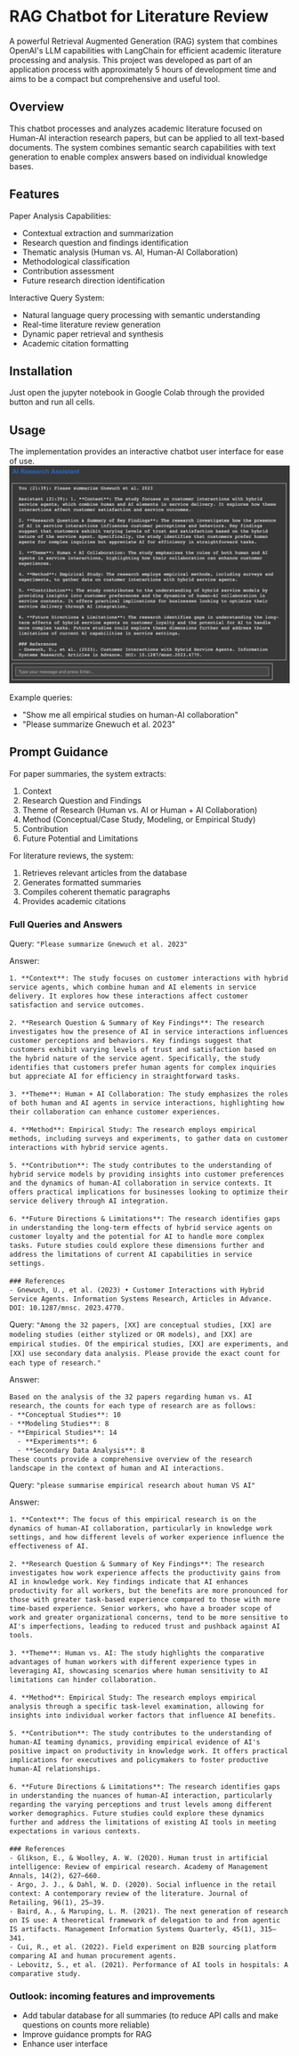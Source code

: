 # RAG Chatbot for Literature Review
A powerful Retrieval Augmented Generation (RAG) system that combines OpenAI's LLM capabilities with LangChain for efficient academic literature processing and analysis. This project was developed as part of an application process with approximately 5 hours of development time and aims to be a compact but comprehensive and useful tool.

## Overview
This chatbot processes and analyzes academic literature focused on Human-AI interaction research papers, but can be applied to all text-based documents. The system combines semantic search capabilities with text generation to enable complex answers based on individual knowledge bases.

## Features

Paper Analysis Capabilities:
- Contextual extraction and summarization
- Research question and findings identification 
- Thematic analysis (Human vs. AI, Human-AI Collaboration)
- Methodological classification
- Contribution assessment
- Future research direction identification


Interactive Query System:
- Natural language query processing with semantic understanding
- Real-time literature review generation
- Dynamic paper retrieval and synthesis
- Academic citation formatting

## Installation
Just open the jupyter notebook in Google Colab through the provided button and run all cells.

## Usage
The implementation provides an interactive chatbot user interface for ease of use.
![Chatbot Interface](https://raw.githubusercontent.com/trashpanda-ai/RAG-chatbot/main/example.png)

Example queries:
- "Show me all empirical studies on human-AI collaboration"
- "Please summarize Gnewuch et al. 2023"

## Prompt Guidance
For paper summaries, the system extracts:
1. Context
2. Research Question and Findings
3. Theme of Research (Human vs. AI or Human + AI Collaboration)
4. Method (Conceptual/Case Study, Modeling, or Empirical Study)
5. Contribution
6. Future Potential and Limitations

For literature reviews, the system:
1. Retrieves relevant articles from the database
2. Generates formatted summaries
3. Compiles coherent thematic paragraphs
4. Provides academic citations


### Full Queries and Answers

Query: ```"Please summarize Gnewuch et al. 2023"```

Answer: 
```
1. **Context**: The study focuses on customer interactions with hybrid service agents, which combine human and AI elements in service delivery. It explores how these interactions affect customer satisfaction and service outcomes.

2. **Research Question & Summary of Key Findings**: The research investigates how the presence of AI in service interactions influences customer perceptions and behaviors. Key findings suggest that customers exhibit varying levels of trust and satisfaction based on the hybrid nature of the service agent. Specifically, the study identifies that customers prefer human agents for complex inquiries but appreciate AI for efficiency in straightforward tasks.

3. **Theme**: Human + AI Collaboration: The study emphasizes the roles of both human and AI agents in service interactions, highlighting how their collaboration can enhance customer experiences.

4. **Method**: Empirical Study: The research employs empirical methods, including surveys and experiments, to gather data on customer interactions with hybrid service agents.

5. **Contribution**: The study contributes to the understanding of hybrid service models by providing insights into customer preferences and the dynamics of human-AI collaboration in service contexts. It offers practical implications for businesses looking to optimize their service delivery through AI integration.

6. **Future Directions & Limitations**: The research identifies gaps in understanding the long-term effects of hybrid service agents on customer loyalty and the potential for AI to handle more complex tasks. Future studies could explore these dimensions further and address the limitations of current AI capabilities in service settings.

### References
- Gnewuch, U., et al. (2023) • Customer Interactions with Hybrid Service Agents. Information Systems Research, Articles in Advance. DOI: 10.1287/mnsc. 2023.4770.
```

Query: ```"Among the 32 papers, [XX] are conceptual studies, [XX] are modeling studies (either stylized or OR models), and [XX] are empirical studies. Of the empirical studies, [XX] are experiments, and [XX] use secondary data analysis. Please provide the exact count for each type of research."```

Answer:  
```
Based on the analysis of the 32 papers regarding human vs. AI research, the counts for each type of research are as follows:
- **Conceptual Studies**: 10
- **Modeling Studies**: 8
- **Empirical Studies**: 14
  - **Experiments**: 6
  - **Secondary Data Analysis**: 8
These counts provide a comprehensive overview of the research landscape in the context of human and AI interactions.
```


Query: ```"please summarise empirical research about human VS AI"```

Answer:
```
1. **Context**: The focus of this empirical research is on the dynamics of human-AI collaboration, particularly in knowledge work settings, and how different levels of worker experience influence the effectiveness of AI.

2. **Research Question & Summary of Key Findings**: The research investigates how work experience affects the productivity gains from AI in knowledge work. Key findings indicate that AI enhances productivity for all workers, but the benefits are more pronounced for those with greater task-based experience compared to those with more time-based experience. Senior workers, who have a broader scope of work and greater organizational concerns, tend to be more sensitive to AI's imperfections, leading to reduced trust and pushback against AI tools.

3. **Theme**: Human vs. AI: The study highlights the comparative advantages of human workers with different experience types in leveraging AI, showcasing scenarios where human sensitivity to AI limitations can hinder collaboration.

4. **Method**: Empirical Study: The research employs empirical analysis through a specific task-level examination, allowing for insights into individual worker factors that influence AI benefits.

5. **Contribution**: The study contributes to the understanding of human-AI teaming dynamics, providing empirical evidence of AI's positive impact on productivity in knowledge work. It offers practical implications for executives and policymakers to foster productive human-AI relationships.

6. **Future Directions & Limitations**: The research identifies gaps in understanding the nuances of human-AI interaction, particularly regarding the varying perceptions and trust levels among different worker demographics. Future studies could explore these dynamics further and address the limitations of existing AI tools in meeting expectations in various contexts.

### References
- Glikson, E., & Woolley, A. W. (2020). Human trust in artificial intelligence: Review of empirical research. Academy of Management Annals, 14(2), 627–660.
- Argo, J. J., & Dahl, W. D. (2020). Social influence in the retail context: A contemporary review of the literature. Journal of Retailing, 96(1), 25–39.
- Baird, A., & Maruping, L. M. (2021). The next generation of research on IS use: A theoretical framework of delegation to and from agentic IS artifacts. Management Information Systems Quarterly, 45(1), 315–341.
- Cui, R., et al. (2022). Field experiment on B2B sourcing platform comparing AI and human procurement agents.
- Lebovitz, S., et al. (2021). Performance of AI tools in hospitals: A comparative study.
```
  
### Outlook: incoming features and improvements
- Add tabular database for all summaries (to reduce API calls and make questions on counts more reliable)
- Improve guidance prompts for RAG 
- Enhance user interface
